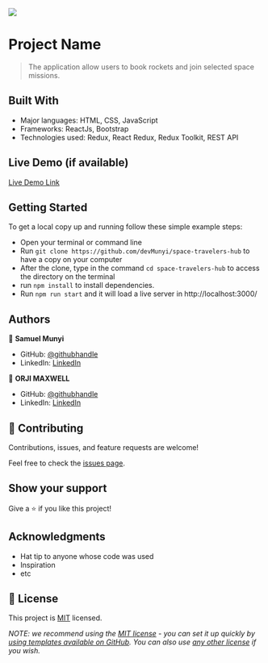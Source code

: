 ![](https://img.shields.io/badge/Microverse-blueviolet)

# Project Name

> The application allow users to book rockets and join selected space missions.

## Built With

- Major languages: HTML, CSS, JavaScript
- Frameworks: ReactJs, Bootstrap
- Technologies used: Redux, React Redux, Redux Toolkit, REST API

## Live Demo (if available)

[Live Demo Link](https://livedemo.com)

## Getting Started

To get a local copy up and running follow these simple example steps:

- Open your terminal or command line
- Run `git clone https://github.com/devMunyi/space-travelers-hub` to have a copy on your computer
- After the clone, type in the command `cd space-travelers-hub` to access the directory on the terminal
- run `npm install` to install dependencies.
- Run `npm run start` and it will load a live server in http://localhost:3000/

## Authors

👤 **Samuel Munyi**

- GitHub: [@githubhandle](https://github.com/devMunyi)
- LinkedIn: [LinkedIn](https://www.linkedin.com/in/samuel-munyi-01315b174/)

👤 **ORJI MAXWELL**

- GitHub: [@githubhandle](https://github.com/Maxwell011)
- LinkedIn: [LinkedIn](https://www.linkedin.com/in/chukwuemeka-orji-50b766241/)

## 🤝 Contributing

Contributions, issues, and feature requests are welcome!

Feel free to check the [issues page](../../issues/).

## Show your support

Give a ⭐️ if you like this project!

## Acknowledgments

- Hat tip to anyone whose code was used
- Inspiration
- etc

## 📝 License

This project is [MIT](./LICENSE) licensed.

_NOTE: we recommend using the [MIT license](https://choosealicense.com/licenses/mit/) - you can set it up quickly by [using templates available on GitHub](https://docs.github.com/en/communities/setting-up-your-project-for-healthy-contributions/adding-a-license-to-a-repository). You can also use [any other license](https://choosealicense.com/licenses/) if you wish._
